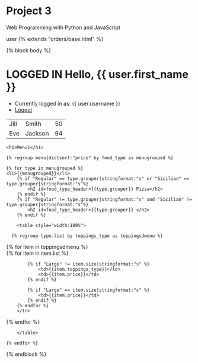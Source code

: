 # Project 3

Web Programming with Python and JavaScript




user
{% extends "orders/base.html" %}

{% block body %}
<h1>LOGGED IN Hello, {{ user.first_name }}</h1>
<ul>
    <li>Currently logged in as: {{ user.username }}</li>
    <li><a href="{% url 'logout' %}">Logout</a></li>
</ul>

<table style="width:100%">
  <tr>
    <td>Jill</td>
    <td>Smith</td> 
    <td>50</td>
  </tr>
  <tr>
    <td>Eve</td>
    <td>Jackson</td> 
    <td>94</td>
  </tr>
</table>

    <h1>Menu1</h1>
   <!-- {% regroup menu|dictsort:"price"|dictsortreversed:"menu_priority" by food_type as menugrouped %} -->
    {% regroup menu|dictsort:"price" by food_type as menugrouped %}

    {% for type in menugrouped %}
    <li>{{menugrouped}}</li>
        {% if "Regular" == type.grouper|stringformat:"s" or "Sicilian" == type.grouper|stringformat:"s"%}
            <h2 id=food_type_header>{{type.grouper}} Pizza</h2>
        {% endif %} 
        {% if "Regular" != type.grouper|stringformat:"s" and "Sicilian" != type.grouper|stringformat:"s"%}
            <h2 id=food_type_header>{{type.grouper}} </h2>
        {% endif %} 
        
        <table style="width:100%">
        
      {% regroup type.list by toppings_type as toppingsdmenu %} 
      
  {% for item in toppingsdmenu %}
       <tr>       
       {% for item in item.list %}
            
            {% if "Large" != item.size|stringformat:"s" %}
                <td>{{item.toppings_type}}</td>
                <td>{{item.price}}</td>
            {% endif %} 
            
            {% if "Large" == item.size|stringformat:"s" %}
                <td>{{item.price}}</td>
            {% endif %}
        {% endfor %} 
        </tr>
  {% endfor %}
  
        </table>
  
 <!--       {% for item in type.list|dictsort:"price" %}
        {{item.toppings}}
            <li>
                {{item}}
            </li>
        {% endfor %}
-->        
    {% endfor %}
{% endblock %}
